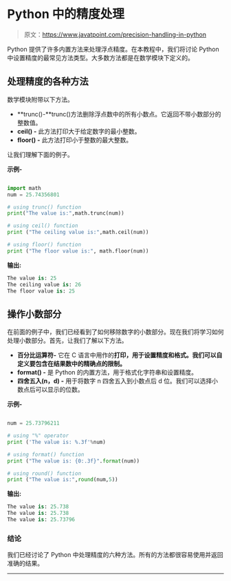 # Python 中的精度处理

> 原文：<https://www.javatpoint.com/precision-handling-in-python>

Python 提供了许多内置方法来处理浮点精度。在本教程中，我们将讨论 Python 中设置精度的最常见方法类型。大多数方法都是在数学模块下定义的。

## 处理精度的各种方法

数学模块附带以下方法。

*   **trunc()-**trunc()方法删除浮点数中的所有小数点。它返回不带小数部分的整数值。
*   **ceil() -** 此方法打印大于给定数字的最小整数。
*   **floor() -** 此方法打印小于整数的最大整数。

让我们理解下面的例子。

**示例-**

```py

import math
num = 25.74356801

# using trunc() function
print("The value is:",math.trunc(num))

# using ceil() function
print ("The ceiling value is:",math.ceil(num)) 

# using floor() function
print ("The floor value is:", math.floor(num)) 

```

**输出:**

```py
The value is: 25
The ceiling value is: 26
The floor value is: 25

```

## 操作小数部分

在前面的例子中，我们已经看到了如何移除数字的小数部分。现在我们将学习如何处理小数部分。首先，让我们了解以下方法。

*   **百分比运算符-** 它在 C 语言中用作的**打印，用于设置精度和格式。我们可以自定义要包含在结果数中的精确点的限制。**
*   **format() -** 是 Python 的内置方法，用于格式化字符串和设置精度。
*   **四舍五入(n，d) -** 用于将数字 n 四舍五入到小数点后 d 位。我们可以选择小数点后可以显示的位数。

**示例-**

```py

num = 25.73796211

# using "%" operator
print ('The value is: %.3f'%num) 

# using format() function
print ("The value is: {0:.3f}".format(num)) 

# using round() function
print ("The value is:",round(num,5))

```

**输出:**

```py
The value is: 25.738
The value is: 25.738
The value is: 25.73796

```

### 结论

我们已经讨论了 Python 中处理精度的六种方法。所有的方法都很容易使用并返回准确的结果。

* * *